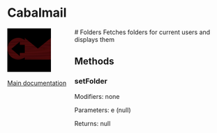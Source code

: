 # Cabalmail
<div style="width: 10em; float:left; height: 100%; padding-right: 1em;"><img src="/docs/logo.png" width="100" />
<p><a href="/README.md">Main documentation</a></p>
</div><div style="padding-left: 11em;">
# Folders
Fetches folders for current users and displays them

## Methods
### setFolder
Modifiers: none

Parameters: e (null)

Returns: null

</div>
